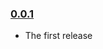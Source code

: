 ### [0.0.1](https://github.com/pitzcarraldo/webpack-querify/releases/tag/v0.0.1)

- The first release